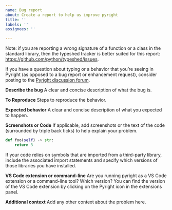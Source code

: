 ```yaml
---
name: Bug report
about: Create a report to help us improve pyright
title: ''
labels: ''
assignees: ''

---
```


Note: if you are reporting a wrong signature of a function or a class in the standard library, then the typeshed tracker is better suited for this report: https://github.com/python/typeshed/issues.

If you have a question about typing or a behavior that you’re seeing in Pyright (as opposed to a bug report or enhancement request), consider posting to the [Pyright discussion forum](https://github.com/microsoft/pyright/discussions).

**Describe the bug**
A clear and concise description of what the bug is.

**To Reproduce**
Steps to reproduce the behavior.

**Expected behavior**
A clear and concise description of what you expected to happen.

**Screenshots or Code**
If applicable, add screenshots or the text of the code (surrounded by triple back ticks) to help explain your problem.
```python
def foo(self) -> str:
    return 3
```

If your code relies on symbols that are imported from a third-party library, include the associated import statements and specify which versions of those libraries you have installed.

**VS Code extension or command-line**
Are you running pyright as a VS Code extension or a command-line tool? Which version? You can find the version of the VS Code extension by clicking on the Pyright icon in the extensions panel.

**Additional context**
Add any other context about the problem here.
